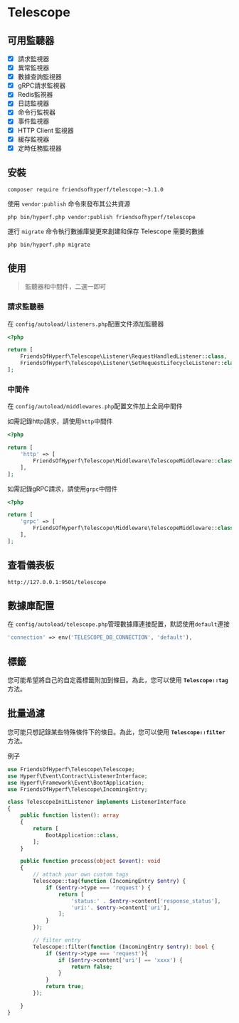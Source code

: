 # Telescope

## 可用監聽器

- [x] 請求監視器
- [x] 異常監視器
- [x] 數據查詢監視器
- [x] gRPC請求監視器
- [x] Redis監視器
- [x] 日誌監視器
- [x] 命令行監視器
- [x] 事件監視器
- [x] HTTP Client 監視器
- [x] 緩存監視器
- [x] 定時任務監視器

## 安裝

```shell
composer require friendsofhyperf/telescope:~3.1.0
```

使用 `vendor:publish`  命令來發布其公共資源

```shell
php bin/hyperf.php vendor:publish friendsofhyperf/telescope
```

運行 `migrate` 命令執行數據庫變更來創建和保存 Telescope 需要的數據

```shell
php bin/hyperf.php migrate
```

## 使用

> 監聽器和中間件，二選一即可

### 請求監聽器

在 `config/autoload/listeners.php`配置文件添加監聽器

```php
<?php

return [
    FriendsOfHyperf\Telescope\Listener\RequestHandledListener::class,
    FriendsOfHyperf\Telescope\Listener\SetRequestLifecycleListener::class,
];

```

### 中間件

在 `config/autoload/middlewares.php`配置文件加上全局中間件

如需記錄http請求，請使用`http`中間件

```php
<?php

return [
    'http' => [
        FriendsOfHyperf\Telescope\Middleware\TelescopeMiddleware::class,
    ],
];
```

如需記錄gRPC請求，請使用`grpc`中間件

```php
<?php

return [
    'grpc' => [
        FriendsOfHyperf\Telescope\Middleware\TelescopeMiddleware::class,
    ],
];
```

## 查看儀表板

`http://127.0.0.1:9501/telescope`

## 數據庫配置

在 `config/autoload/telescope.php`管理數據庫連接配置，默認使用`default`連接

```php
'connection' => env('TELESCOPE_DB_CONNECTION', 'default'),
```

## 標籤

您可能希望將自己的自定義標籤附加到條目。為此，您可以使用 **`Telescope::tag`**  方法。

## 批量過濾

您可能只想記錄某些特殊條件下的條目。為此，您可以使用 **`Telescope::filter`** 方法。

例子

```php
use FriendsOfHyperf\Telescope\Telescope;
use Hyperf\Event\Contract\ListenerInterface;
use Hyperf\Framework\Event\BootApplication;
use FriendsOfHyperf\Telescope\IncomingEntry;

class TelescopeInitListener implements ListenerInterface
{
    public function listen(): array
    {
        return [
            BootApplication::class,
        ];
    }

    public function process(object $event): void
    {
        // attach your own custom tags
        Telescope::tag(function (IncomingEntry $entry) {
            if ($entry->type === 'request') {
                return [
                    'status:' . $entry->content['response_status'],
                    'uri:'. $entry->content['uri'],
                ];
            }
        });

        // filter entry
        Telescope::filter(function (IncomingEntry $entry): bool {
            if ($entry->type === 'request'){
                if ($entry->content['uri'] == 'xxxx') {
                    return false;
                }
            }
            return true;
        });

    }
}
```
